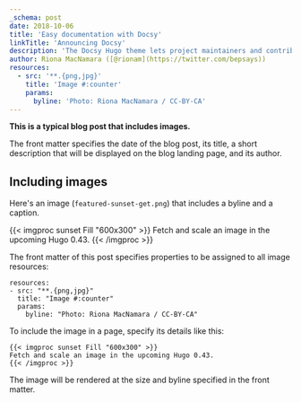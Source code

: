 ```yaml
---
_schema: post
date: 2018-10-06
title: 'Easy documentation with Docsy'
linkTitle: 'Announcing Docsy'
description: 'The Docsy Hugo theme lets project maintainers and contributors focus on content, not on reinventing a website infrastructure from scratch'
author: Riona MacNamara ([@rionam](https://twitter.com/bepsays))
resources:
  - src: '**.{png,jpg}'
    title: 'Image #:counter'
    params:
      byline: 'Photo: Riona MacNamara / CC-BY-CA'
---
```


**This is a typical blog post that includes images.**

The front matter specifies the date of the blog post, its title, a short description that will be displayed on the blog landing page, and its author.

## Including images

Here's an image (`featured-sunset-get.png`) that includes a byline and a caption.

{{< imgproc sunset Fill "600x300" >}}
Fetch and scale an image in the upcoming Hugo 0.43.
{{< /imgproc >}}

The front matter of this post specifies properties to be assigned to all image resources:

```
resources:
- src: "**.{png,jpg}"
  title: "Image #:counter"
  params:
    byline: "Photo: Riona MacNamara / CC-BY-CA"
```

To include the image in a page, specify its details like this:

```
{{< imgproc sunset Fill "600x300" >}}
Fetch and scale an image in the upcoming Hugo 0.43.
{{< /imgproc >}}
```

The image will be rendered at the size and byline specified in the front matter.
